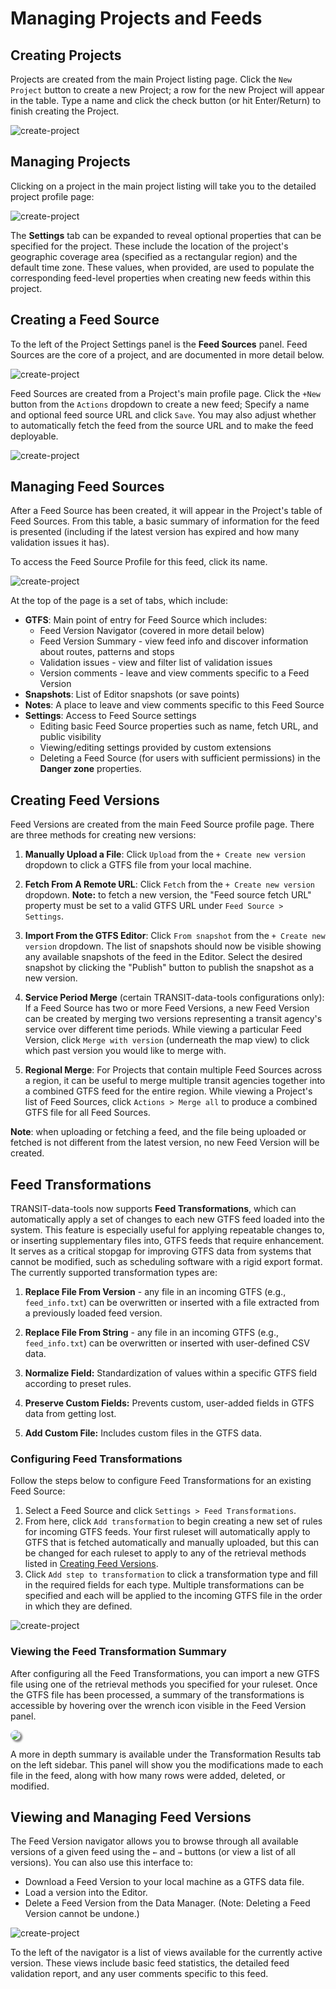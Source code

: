 # Managing Projects and Feeds

## Creating Projects

Projects are created from the main Project listing page. Click the `New Project` button to create a new Project; a row for the new Project will appear in the table. Type a name and click the check button (or hit Enter/Return) to finish creating the Project.

![create-project](https://datatools-builds.s3.amazonaws.com/docs/intro/create-project.png)

## Managing Projects

Clicking on a project in the main project listing will take you to the detailed project profile page:

![create-project](https://datatools-builds.s3.amazonaws.com/docs/intro/project-settings.png)

The **Settings** tab can be expanded to reveal optional properties that can be specified for the project. These include the location of the project's geographic coverage area (specified as a rectangular region) and the default time zone. These values, when provided, are used to populate the corresponding feed-level properties when creating new feeds within this project.

## Creating a Feed Source

To the left of the Project Settings panel is the **Feed Sources** panel. Feed Sources are the core of a project, and are documented in more detail below. 

![create-project](https://datatools-builds.s3.amazonaws.com/docs/intro/project-feed-sources.png)

Feed Sources are created from a Project's main profile page. Click the `+New` button from the `Actions` dropdown to create a new feed; Specify a name and optional feed source URL and click `Save`. You may also adjust whether to automatically fetch the feed from the source URL and to make the feed deployable. 

![create-project](https://datatools-builds.s3.amazonaws.com/docs/intro/create-feed-source.png)

## Managing Feed Sources

After a Feed Source has been created, it will appear in the Project's table of Feed Sources. From this table, a basic summary of information for the feed is presented (including if the latest version has expired and how many validation issues it has).

To access the Feed Source Profile for this feed, click its name. 

![create-project](https://datatools-builds.s3.amazonaws.com/docs/intro/feed-profile.png)

At the top of the page is a set of tabs, which include:

- **GTFS**: Main point of entry for Feed Source which includes:
    - Feed Version Navigator (covered in more detail below)
    - Feed Version Summary - view feed info and discover information about routes, patterns and stops
    - Validation issues - view and filter list of validation issues
    - Version comments - leave and view comments specific to a Feed Version
- **Snapshots**: List of Editor snapshots (or save points)
- **Notes**: A place to leave and view comments specific to this Feed Source
- **Settings**: Access to Feed Source settings
    - Editing basic Feed Source properties such as name, fetch URL, and public visibility
    - Viewing/editing settings provided by custom extensions
    - Deleting a Feed Source (for users with sufficient permissions) in the **Danger zone** properties.

## Creating Feed Versions

Feed Versions are created from the main Feed Source profile page. There are three methods for creating new versions:

1. **Manually Upload a File**: Click `Upload` from the `+ Create new version` dropdown to click a GTFS file from your local machine.

2. **Fetch From A Remote URL**: Click `Fetch` from the `+ Create new version` dropdown. **Note:** to fetch a new version, the "Feed source fetch URL" property must be set to a valid GTFS URL under `Feed Source > Settings`.

3. **Import From the GTFS Editor**: Click `From snapshot` from the `+ Create new version` dropdown. The list of snapshots should now be visible showing any available snapshots of the feed in the Editor. Select the desired snapshot by clicking the "Publish" button to publish the snapshot as a new version.

4. **Service Period Merge** (certain TRANSIT-data-tools configurations only): If a Feed Source has two or more Feed Versions, a new Feed Version can be created by merging two versions representing a transit agency's service over different time periods. While viewing a particular Feed Version, click `Merge with version` (underneath the map view) to click which past version you would like to merge with.

5. **Regional Merge**: For Projects that contain multiple Feed Sources across a region, it can be useful to merge multiple transit agencies together into a combined GTFS feed for the entire region. While viewing a Project's list of Feed Sources, click `Actions > Merge all` to produce a combined GTFS file for all Feed Sources.

**Note**: when uploading or fetching a feed, and the file being uploaded or fetched is not different from the latest version, no new Feed Version will be created.

## Feed Transformations

TRANSIT-data-tools now supports **Feed Transformations**, which can automatically apply a set of changes to each new GTFS feed loaded into the system. This feature is especially useful for applying repeatable changes to, or inserting supplementary files into, GTFS feeds that require enhancement. It serves as a critical stopgap for improving GTFS data from systems that cannot be modified, such as scheduling software with a rigid export format. The currently supported transformation types are:

1. **Replace File From Version** - any file in an incoming GTFS (e.g., `feed_info.txt`) can be overwritten or inserted with a file extracted from a previously loaded feed version.

2. **Replace File From String** - any file in an incoming GTFS (e.g., `feed_info.txt`) can be overwritten or inserted with user-defined CSV data.

3. **Normalize Field:** Standardization of values within a specific GTFS field according to preset rules.

4. **Preserve Custom Fields:** Prevents custom, user-added fields in GTFS data from getting lost.

5. **Add Custom File:** Includes custom files in the GTFS data.

### Configuring Feed Transformations

Follow the steps below to configure Feed Transformations for an existing Feed Source:

1. Select a Feed Source and click `Settings > Feed Transformations`.
2. From here, click `Add transformation` to begin creating a new set of rules for incoming GTFS feeds. Your first ruleset will automatically apply to GTFS that is fetched automatically and manually uploaded, but this can be changed for each ruleset to apply to any of the retrieval methods listed in [Creating Feed Versions](#creating-feed-versions).
3. Click `Add step to transformation` to click a transformation type and fill in the required fields for each type. Multiple transformations can be specified and each will be applied to the incoming GTFS file in the order in which they are defined.

![create-project](https://datatools-builds.s3.amazonaws.com/docs/intro/configure-feed-transformations.png)

### Viewing the Feed Transformation Summary

After configuring all the Feed Transformations, you can import a new GTFS file using one of the retrieval methods you specified for your ruleset. Once the GTFS file has been processed, a summary of the transformations is accessible by hovering over the wrench icon visible in the Feed Version panel.

<img src="https://datatools-builds.s3.amazonaws.com/docs/intro/feed-transformation-summary.png" style="box-shadow: 3px 3px 3px gray; border-radius: 10px;">

A more in depth summary is available under the Transformation Results tab on the left sidebar. This panel will show you the modifications made to each file in the feed, along with how many rows were added, deleted, or modified. 

## Viewing and Managing Feed Versions

The Feed Version navigator allows you to browse through all available versions of a given feed using the `←` and `→` buttons (or view a list of all versions). You can also use this interface to:

- Download a Feed Version to your local machine as a GTFS data file.
- Load a version into the Editor.
- Delete a Feed Version from the Data Manager. (Note: Deleting a Feed Version cannot be undone.)

![create-project](https://datatools-builds.s3.amazonaws.com/docs/intro/feed-profile.png)

To the left of the navigator is a list of views available for the currently active version. These views include basic feed statistics, the detailed feed validation report, and any user comments specific to this feed.
